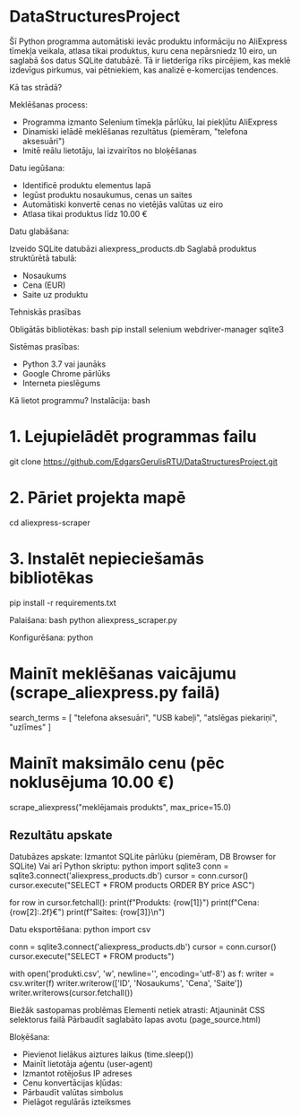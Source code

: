 # DataStructuresProject

Šī Python programma automātiski ievāc produktu informāciju no AliExpress tīmekļa veikala, atlasa tikai produktus, kuru cena nepārsniedz 10 eiro, un saglabā šos datus SQLite datubāzē. Tā ir lietderīga rīks pircējiem, kas meklē izdevīgus pirkumus, vai pētniekiem, kas analizē e-komercijas tendences.

Kā tas strādā?

Meklēšanas process:
* Programma izmanto Selenium tīmekļa pārlūku, lai piekļūtu AliExpress
* Dinamiski ielādē meklēšanas rezultātus (piemēram, "telefona aksesuāri")
* Imitē reālu lietotāju, lai izvairītos no bloķēšanas

Datu iegūšana:
* Identificē produktu elementus lapā
* Iegūst produktu nosaukumus, cenas un saites
* Automātiski konvertē cenas no vietējās valūtas uz eiro
* Atlasa tikai produktus līdz 10.00 €

Datu glabāšana:

Izveido SQLite datubāzi aliexpress_products.db
Saglabā produktus struktūrētā tabulā:
* Nosaukums
* Cena (EUR)
* Saite uz produktu

Tehniskās prasības

Obligātās bibliotēkas:
bash
pip install selenium webdriver-manager sqlite3

Sistēmas prasības:
* Python 3.7 vai jaunāks
* Google Chrome pārlūks
* Interneta pieslēgums

Kā lietot programmu?
Instalācija:
bash
# 1. Lejupielādēt programmas failu
git clone https://github.com/EdgarsGerulisRTU/DataStructuresProject.git

# 2. Pāriet projekta mapē
cd aliexpress-scraper

# 3. Instalēt nepieciešamās bibliotēkas
pip install -r requirements.txt

Palaišana:
bash
python aliexpress_scraper.py

Konfigurēšana:
python
# Mainīt meklēšanas vaicājumu (scrape_aliexpress.py failā)
search_terms = [
    "telefona aksesuāri",
    "USB kabeļi",
    "atslēgas piekariņi",
    "uzlīmes"
]

# Mainīt maksimālo cenu (pēc noklusējuma 10.00 €)
scrape_aliexpress("meklējamais produkts", max_price=15.0)

## Rezultātu apskate
Datubāzes apskate:
Izmantot SQLite pārlūku (piemēram, DB Browser for SQLite)
Vai arī Python skriptu:
python
import sqlite3
conn = sqlite3.connect('aliexpress_products.db')
cursor = conn.cursor()
cursor.execute("SELECT * FROM products ORDER BY price ASC")

for row in cursor.fetchall():
    print(f"Produkts: {row[1]}")
    print(f"Cena: {row[2]:.2f}€")
    print(f"Saites: {row[3]}\n")

Datu eksportēšana:
python
import csv

conn = sqlite3.connect('aliexpress_products.db')
cursor = conn.cursor()
cursor.execute("SELECT * FROM products")

with open('produkti.csv', 'w', newline='', encoding='utf-8') as f:
    writer = csv.writer(f)
    writer.writerow(['ID', 'Nosaukums', 'Cena', 'Saite'])
    writer.writerows(cursor.fetchall())
    
Biežāk sastopamas problēmas
Elementi netiek atrasti:
Atjaunināt CSS selektorus failā
Pārbaudīt saglabāto lapas avotu (page_source.html)

Bloķēšana:
* Pievienot lielākus aiztures laikus (time.sleep())
* Mainīt lietotāja aģentu (user-agent)
* Izmantot rotējošus IP adreses
* Cenu konvertācijas kļūdas:
* Pārbaudīt valūtas simbolus
* Pielāgot regulārās izteiksmes
